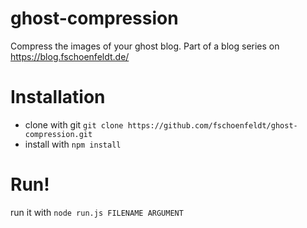# ghost-compression
Compress the images of your ghost blog. Part of a blog series on https://blog.fschoenfeldt.de/

# Installation
- clone with git `git clone https://github.com/fschoenfeldt/ghost-compression.git`
- install with `npm install`

# Run!
run it with `node run.js FILENAME ARGUMENT`
